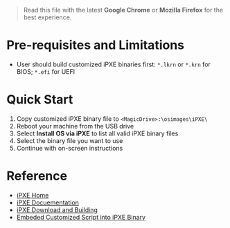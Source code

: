 > Read this file with the latest **Google Chrome** or **Mozilla Firefox** for the best experience.

# Pre-requisites and Limitations

- User should build customized iPXE binaries first: `*.lkrn` or `*.krn` for BIOS; `*.efi` for UEFI

# Quick Start

1. Copy customized iPXE binary file to `<MagicDrive>:\osimages\iPXE\`
2. Reboot your machine from the USB drive
3. Select **Install OS via iPXE** to list all valid iPXE binary files
4. Select the binary file you want to use
5. Continue with on-screen instructions

# Reference

 - [iPXE Home]
 - [iPXE Docuementation]
 - [iPXE Download and Building]
 - [Embeded Customized Script into iPXE Binary]

[//]: # (Links:)

  [iPXE Home]: <http://ipxe.org/start>
  [iPXE Docuementation]: <http://ipxe.org/docs>
  [iPXE Download and Building]: <http://ipxe.org/download>
  [Embeded Customized Script into iPXE Binary]: <http://ipxe.org/embed>
